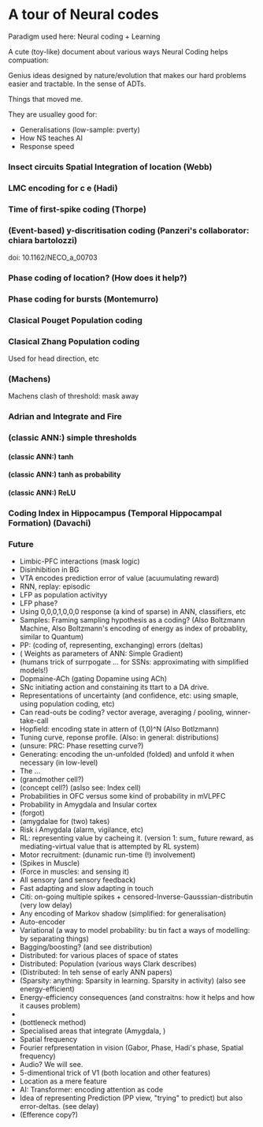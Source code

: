 # A tour of Neural codes

Paradigm used here: Neural coding + Learning

A cute (toy-like) document about various ways Neural Coding helps compuation:

Genius ideas designed by nature/evolution that makes our hard problems easier and tractable. In the sense of ADTs.

Things that moved me.

They are usualley good for:
* Generalisations (low-sample: pverty)
* How NS teaches AI
* Response speed

### Insect circuits Spatial Integration of location (Webb)
### LMC encoding for c e (Hadi)
### Time of first-spike coding (Thorpe)
### (Event-based) y-discritisation coding (Panzeri's collaborator: chiara bartolozzi)
doi: 10.1162/NECO_a_00703
### Phase coding of location? (How does it help?)
### Phase coding for bursts (Montemurro)
### Clasical Pouget Population coding
### Clasical Zhang Population coding
Used for head direction, etc
### (Machens)
Machens clash of threshold: mask away
### Adrian and Integrate and Fire
### (classic ANN:) simple thresholds
#### (classic ANN:) tanh
#### (classic ANN:) tanh as probability
#### (classic ANN:) ReLU
### Coding Index in Hippocampus (Temporal Hippocampal Formation) (Davachi)

### Future
* Limbic-PFC interactions (mask logic)
* Disinhibition in BG
* VTA encodes prediction error of value (acuumulating reward)
* RNN, replay: episodic
* LFP as population activityy
* LFP phase?
* Using 0,0,0,1,0,0,0 response (a kind of sparse) in ANN, classifiers, etc
* Samples: Framing sampling hypothesis as a coding? (Also Boltzmann Machine, Also Boltzmann's encoding of energy as index of probablity, similar to Quantum)
* PP: (coding of, representing, exchanging) errors (deltas)
* ( Weights as parameters of ANN: Simple Gradient)
* (humans trick of surrpogate ... for SSNs: approximating with simplified models!)
* Dopmaine-ACh (gating Dopamine using ACh)
* SNc initiating action and constaining its ttart to a DA drive.
* Representations of uncertainty (and confidence, etc: using smaple, using population coding, etc)
* Can read-outs be coding? vector average, averaging / pooling, winner-take-call
* Hopfield: encoding state in attern of (1,0)^N (Also Botlzmann)
* Tuning curve, reponse profile. (Also: in general: distributions)
* (unsure: PRC: Phase resetting curve?)
* Generating: encoding the un-unfolded (folded) and unfold it when necessary (in low-level)
* The ...
* (grandmother cell?)
* (concept cell?) (aslso see: Index cell)
* Probabilities in OFC versus some kind of probability in mVLPFC
* Probability in Amygdala and Insular cortex
* (forgot)
* (amygdalae for (two) takes)
* Risk i Amygdala (alarm, vigilance, etc)
* RL: representing value by cacheing it. (version 1: sum_ future reward, as mediating-virtual value that is attempted by RL system) 
* Motor recruitment: (dunamic run-time (!) involvement)
* (Spikes in Muscle)
* (Force in muscles: and sensing it)
* All sensory (and sensory feedback)
* Fast adapting and slow adapting in touch
* Citi: on-going multiple spikes + censored-Inverse-Gausssian-distributin (very low delay)
* Any encoding of Markov shadow (simplified: for generalisation)
* Auto-encoder
* Variational (a way to model probability: bu tin fact a ways of modelling: by separating things)
* Bagging/boosting? (and see distribution)
* Distributed: for various places of space of states
* Distributed: Population (various ways Clark describes)
* (Distributed: In teh sense of early ANN papers)
* (Sparsity: anything: Sparsity in learning. Sparsity in activity) (also see energy-efficient)
* Energy-efficiency consequences (and constraitns: how it helps and how it causes problem)
*
* (bottleneck method)
* Specialised areas that integrate (Amygdala, )
* Spatial frequency
* Fourier refpresentation in vision (Gabor, Phase, Hadi's phase, Spatial frequency)
* Audio? We will see.
* 5-dimentional trick of V1 (both location and other features)
* Location as a mere feature
* AI: Transformer: encoding attention as code
* Idea of representing Prediction (PP view, "trying" to predict) but also error-deltas. (see delay)
* (Efference copy?)
